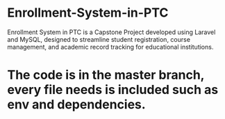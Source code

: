 # Enrollment-System-in-PTC
Enrollment System in PTC is a Capstone Project developed using Laravel and MySQL, designed to streamline student registration, course management, and academic record tracking for educational institutions.

# The code is in the master branch, every file needs is included such as env and dependencies.
